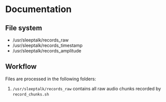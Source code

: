 # Documentation

## File system

* /usr/sleeptalk/records_raw
* /usr/sleeptalk/records_timestamp
* /usr/sleeptalk/records_amplitude

## Workflow

Files are processed in the following folders:

1) `/usr/sleeptalk/records_raw` contains all raw audio chunks recorded by `record_chunks.sh`